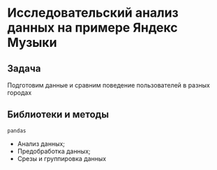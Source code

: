 # Исследовательский анализ данных на примере Яндекс Музыки

## Задача

Подготовим данные и сравним поведение пользователей в разных городах

## Библиотеки и методы

`pandas`

- Анализ данных;
- Предобработка данных;
- Срезы и группировка данных

